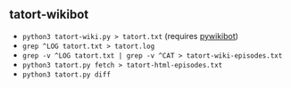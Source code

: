## tatort-wikibot

* `python3 tatort-wiki.py > tatort.txt` (requires [pywikibot](https://www.mediawiki.org/wiki/Manual:Pywikibot))
* `grep ^LOG tatort.txt > tatort.log`
* `grep -v ^LOG tatort.txt | grep -v ^CAT > tatort-wiki-episodes.txt`
* `python3 tatort.py fetch > tatort-html-episodes.txt`
* `python3 tatort.py diff`

